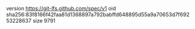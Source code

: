 version https://git-lfs.github.com/spec/v1
oid sha256:83f8166f42faa81d1368897a792babffd648895d55a9a70653d7f69253228637
size 9791
